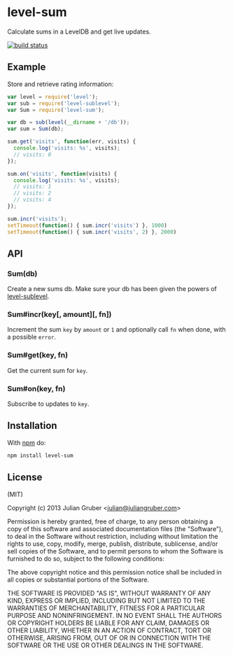 
# level-sum

Calculate sums in a LevelDB and get live updates.

[![build status](https://secure.travis-ci.org/juliangruber/level-sum.png)](http://travis-ci.org/juliangruber/level-sum)

## Example

Store and retrieve rating information:

```js
var level = require('level');
var sub = require('level-sublevel');
var Sum = require('level-sum');

var db = sub(level(__dirname + '/db'));
var sum = Sum(db);

sum.get('visits', function(err, visits) {
  console.log('visits: %s', visits);
  // visits: 0
});

sum.on('visits', function(visits) {
  console.log('visits: %s', visits);
  // visits: 1
  // visits: 2
  // visits: 4
});

sum.incr('visits');
setTimeout(function() { sum.incr('visits') }, 1000)
setTimeout(function() { sum.incr('visits', 2) }, 2000)
```

## API

### Sum(db)

Create a new sums db. Make sure your db has been given the powers of
[level-sublevel](https://github.com/dominictarr/level-sublevel).

### Sum#incr(key[, amount][, fn])

Increment the sum `key` by `amount` or `1` and optionally call `fn` when done,
with a possible `error`.

### Sum#get(key, fn)

Get the current sum for `key`.

### Sum#on(key, fn)

Subscribe to updates to `key`.

## Installation

With [npm](https://npmjs.org) do:

```bash
npm install level-sum
```

## License

(MIT)

Copyright (c) 2013 Julian Gruber &lt;julian@juliangruber.com&gt;

Permission is hereby granted, free of charge, to any person obtaining a copy of
this software and associated documentation files (the "Software"), to deal in
the Software without restriction, including without limitation the rights to
use, copy, modify, merge, publish, distribute, sublicense, and/or sell copies
of the Software, and to permit persons to whom the Software is furnished to do
so, subject to the following conditions:

The above copyright notice and this permission notice shall be included in all
copies or substantial portions of the Software.

THE SOFTWARE IS PROVIDED "AS IS", WITHOUT WARRANTY OF ANY KIND, EXPRESS OR
IMPLIED, INCLUDING BUT NOT LIMITED TO THE WARRANTIES OF MERCHANTABILITY,
FITNESS FOR A PARTICULAR PURPOSE AND NONINFRINGEMENT. IN NO EVENT SHALL THE
AUTHORS OR COPYRIGHT HOLDERS BE LIABLE FOR ANY CLAIM, DAMAGES OR OTHER
LIABILITY, WHETHER IN AN ACTION OF CONTRACT, TORT OR OTHERWISE, ARISING FROM,
OUT OF OR IN CONNECTION WITH THE SOFTWARE OR THE USE OR OTHER DEALINGS IN THE
SOFTWARE.
